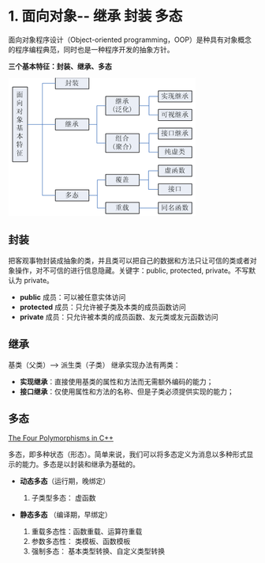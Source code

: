 # 1. 面向对象-- 继承 封装 多态

面向对象程序设计（Object-oriented programming，OOP）是种具有对象概念的程序编程典范，同时也是一种程序开发的抽象方针。

**三个基本特征：封装、继承、多态**

![avatar](https://github.com/DarrenJiang13/CplusplusFundamental/blob/master/images/1-fig1-%E9%9D%A2%E5%90%91%E5%AF%B9%E8%B1%A1%E5%9F%BA%E6%9C%AC%E7%89%B9%E5%BE%81.png)

## 封装

把客观事物封装成抽象的类，并且类可以把自己的数据和方法只让可信的类或者对象操作，对不可信的进行信息隐藏。关键字：public, protected, private。不写默认为 private。  
- **public** 成员：可以被任意实体访问
- **protected** 成员：只允许被子类及本类的成员函数访问
- **private** 成员：只允许被本类的成员函数、友元类或友元函数访问

## 继承

基类（父类）——> 派生类（子类）
继承实现办法有两类： 
- **实现继承**：直接使用基类的属性和方法而无需额外编码的能力；
- **接口继承**：仅使用属性和方法的名称、但是子类必须提供实现的能力；

## 多态 
[The Four Polymorphisms in C++](https://catonmat.net/cpp-polymorphism)

多态，即多种状态（形态）。简单来说，我们可以将多态定义为消息以多种形式显示的能力。多态是以封装和继承为基础的。  

- **动态多态**（运行期，晚绑定）
    1. 子类型多态： 虚函数

- **静态多态** （编译期，早绑定）
    1. 重载多态性：函数重载、运算符重载
    2. 参数多态性： 类模板、函数模板
    3. 强制多态： 基本类型转换、自定义类型转换
